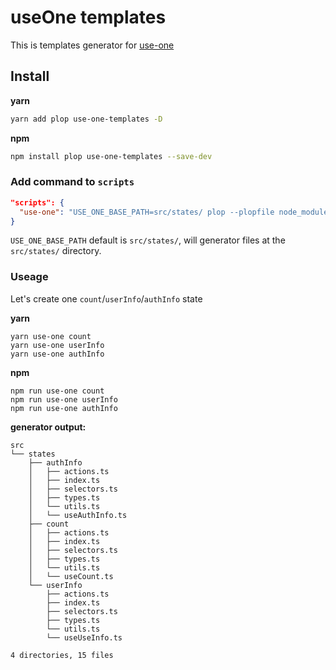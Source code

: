 # useOne templates

This is templates generator for [use-one](https://use-one.com)

## Install

**yarn**

```bash
yarn add plop use-one-templates -D
```

**npm**

```bash
npm install plop use-one-templates --save-dev
```

### Add command to `scripts`

```json
"scripts": {
  "use-one": "USE_ONE_BASE_PATH=src/states/ plop --plopfile node_modules/use-one-templates/plopfile.js",
}
```

`USE_ONE_BASE_PATH` default is `src/states/`, will generator files at the `src/states/` directory.

### Useage

Let's create one `count`/`userInfo`/`authInfo` state

**yarn**

```
yarn use-one count
yarn use-one userInfo
yarn use-one authInfo
```

**npm**

```
npm run use-one count
npm run use-one userInfo
npm run use-one authInfo
```

**generator output:**

```
src
└── states
    ├── authInfo
    │   ├── actions.ts
    │   ├── index.ts
    │   ├── selectors.ts
    │   ├── types.ts
    │   └── utils.ts
    │   └── useAuthInfo.ts
    ├── count
    │   ├── actions.ts
    │   ├── index.ts
    │   ├── selectors.ts
    │   ├── types.ts
    │   └── utils.ts
    │   └── useCount.ts
    └── userInfo
        ├── actions.ts
        ├── index.ts
        ├── selectors.ts
        ├── types.ts
        └── utils.ts
        └── useUseInfo.ts

4 directories, 15 files
```
